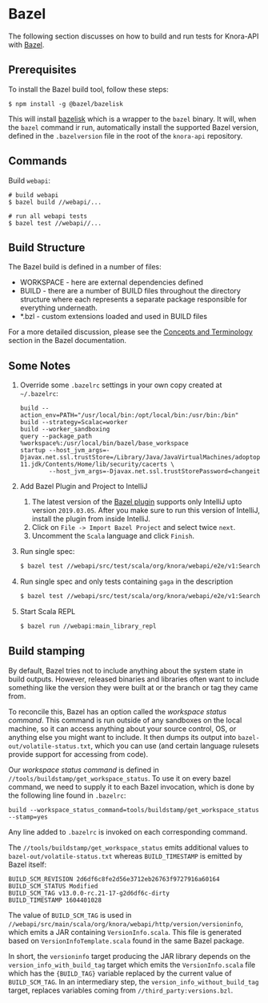 # Bazel

The following section discusses on how to build and run tests for Knora-API with [Bazel](https://bazel.build).

## Prerequisites

To install the Bazel build tool, follow these steps:

```
$ npm install -g @bazel/bazelisk
```

This will install [bazelisk](https://github.com/bazelbuild/bazelisk) which is a wrapper to the `bazel` binary. It will,
when the `bazel` command ir run, automatically install the supported Bazel version, defined in the `.bazelversion`
file in the root of the `knora-api` repository.

## Commands

Build `webapi`:

```
# build webapi
$ bazel build //webapi/...

# run all webapi tests
$ bazel test //webapi//...
```

## Build Structure

The Bazel build is defined in a number of files:

- WORKSPACE - here are external dependencies defined
- BUILD - there are a number of BUILD files throughout the directory structure where each represents a separate package
  responsible for everything underneath.
- *.bzl - custom extensions loaded and used in BUILD files

For a more detailed discussion, please see
the [Concepts and Terminology](https://docs.bazel.build/versions/master/build-ref.html)
section in the Bazel documentation.

## Some Notes

1. Override some `.bazelrc` settings in your own copy created at `~/.bazelrc`:
    ```
    build --action_env=PATH="/usr/local/bin:/opt/local/bin:/usr/bin:/bin"
    build --strategy=Scalac=worker
    build --worker_sandboxing
    query --package_path %workspace%:/usr/local/bin/bazel/base_workspace
    startup --host_jvm_args=-Djavax.net.ssl.trustStore=/Library/Java/JavaVirtualMachines/adoptopenjdk-11.jdk/Contents/Home/lib/security/cacerts \
            --host_jvm_args=-Djavax.net.ssl.trustStorePassword=changeit
    ```

1. Add Bazel Plugin and Project to IntelliJ
    1. The latest version of the [Bazel plugin](https://plugins.jetbrains.com/plugin/8609-bazel/versions)
       supports only IntelliJ upto version `2019.03.05`. After you make sure to run this version of IntelliJ, install
       the plugin from inside IntelliJ.
    1. Click on `File -> Import Bazel Project` and select twice `next`.
    1. Uncomment the `Scala` language and click `Finish`.

1. Run single spec:
    ```bash
    $ bazel test //webapi/src/test/scala/org/knora/webapi/e2e/v1:SearchV1R2RSpec
    ```

1. Run single spec and only tests containing `gaga` in the description
    ```bash
    $ bazel test //webapi/src/test/scala/org/knora/webapi/e2e/v1:SearchV1R2RSpec --test_arg=-z --test_arg="gaga"
    ```

1. Start Scala REPL
    ```bash
    $ bazel run //webapi:main_library_repl
    ```

## Build stamping

By default, Bazel tries not to include anything about the system state in build outputs. However, released binaries and
libraries often want to include something like the version they were built at or the branch or tag they came from.

To reconcile this, Bazel has an option called the *workspace status command*. This command is run outside of any
sandboxes on the local machine, so it can access anything about your source control, OS, or anything else you might want
to include. It then dumps its output into `bazel-out/volatile-status.txt`, which you can use (and certain language
rulesets provide support for accessing from code).

Our *workspace status command* is defined in `//tools/buildstamp/get_workspace_status`. To use it on every bazel
command, we need to supply it to each Bazel invocation, which is done by the following line found in `.bazelrc`:

```
build --workspace_status_command=tools/buildstamp/get_workspace_status --stamp=yes
```

Any line added to `.bazelrc` is invoked on each corresponding command.

The `//tools/buildstamp/get_workspace_status` emits additional values to `bazel-out/volatile-status.txt`
whereas `BUILD_TIMESTAMP` is emitted by Bazel itself:

```
BUILD_SCM_REVISION 2d6df6c8fe2d56e3712eb26763f9727916a60164
BUILD_SCM_STATUS Modified
BUILD_SCM_TAG v13.0.0-rc.21-17-g2d6df6c-dirty
BUILD_TIMESTAMP 1604401028
```

The value of `BUILD_SCM_TAG` is used in `//webapi/src/main/scala/org/knora/webapi/http/version/versioninfo`, which emits
a JAR containing `VersionInfo.scala`. This file is generated based on
`VersionInfoTemplate.scala` found in the same Bazel package.

In short, the `versioninfo` target producing the JAR library depends on the `version_info_with_build_tag` target which
emits the `VersionInfo.scala`
file which has the `{BUILD_TAG}` variable replaced by the current value of
`BUILD_SCM_TAG`. In an intermediary step, the `version_info_without_build_tag`
target, replaces variables coming from `//third_party:versions.bzl`.
